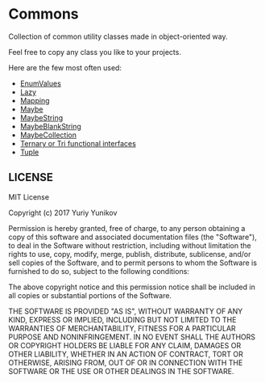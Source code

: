 # Commons

Collection of common utility classes made in object-oriented way.

Feel free to copy any class you like to your projects.

Here are the few most often used:

- [EnumValues](https://github.com/yyunikov/yunikov-commons/blob/master/src/main/java/com/yunikov/commons/EnumValues.java)
- [Lazy](https://github.com/yyunikov/yunikov-commons/blob/master/src/main/java/com/yunikov/commons/Lazy.java)
- [Mapping](https://github.com/yyunikov/yunikov-commons/blob/master/src/main/java/com/yunikov/commons/Mapping.java)
- [Maybe](https://github.com/yyunikov/yunikov-commons/blob/master/src/main/java/com/yunikov/commons/maybe/Maybe.java)
- [MaybeString](https://github.com/yyunikov/yunikov-commons/blob/master/src/main/java/com/yunikov/commons/maybe/MaybeString.java)
- [MaybeBlankString](https://github.com/yyunikov/yunikov-commons/blob/master/src/main/java/com/yunikov/commons/maybe/MaybeBlankString.java)
- [MaybeCollection](https://github.com/yyunikov/yunikov-commons/blob/master/src/main/java/com/yunikov/commons/maybe/MaybeCollection.java)
- [Ternary or Tri functional interfaces](https://github.com/yyunikov/yunikov-commons/tree/master/src/main/java/com/yunikov/commons/function)
- [Tuple](https://github.com/yyunikov/yunikov-commons/blob/master/src/main/java/com/yunikov/commons/Tuple.java)


## LICENSE
MIT License

Copyright (c) 2017 Yuriy Yunikov

Permission is hereby granted, free of charge, to any person obtaining a copy
of this software and associated documentation files (the "Software"), to deal
in the Software without restriction, including without limitation the rights
to use, copy, modify, merge, publish, distribute, sublicense, and/or sell
copies of the Software, and to permit persons to whom the Software is
furnished to do so, subject to the following conditions:

The above copyright notice and this permission notice shall be included in all
copies or substantial portions of the Software.

THE SOFTWARE IS PROVIDED "AS IS", WITHOUT WARRANTY OF ANY KIND, EXPRESS OR
IMPLIED, INCLUDING BUT NOT LIMITED TO THE WARRANTIES OF MERCHANTABILITY,
FITNESS FOR A PARTICULAR PURPOSE AND NONINFRINGEMENT. IN NO EVENT SHALL THE
AUTHORS OR COPYRIGHT HOLDERS BE LIABLE FOR ANY CLAIM, DAMAGES OR OTHER
LIABILITY, WHETHER IN AN ACTION OF CONTRACT, TORT OR OTHERWISE, ARISING FROM,
OUT OF OR IN CONNECTION WITH THE SOFTWARE OR THE USE OR OTHER DEALINGS IN THE
SOFTWARE.
